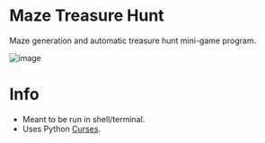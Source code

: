 # Maze Treasure Hunt

Maze generation and automatic treasure hunt mini-game program.

![image](https://github.com/wawelgreg/maze-treasure-hunt/assets/141285799/b5397426-37f6-416d-8097-abed256fea06)

# Info

- Meant to be run in shell/terminal.
- Uses Python [Curses](https://docs.python.org/3/howto/curses.html).

